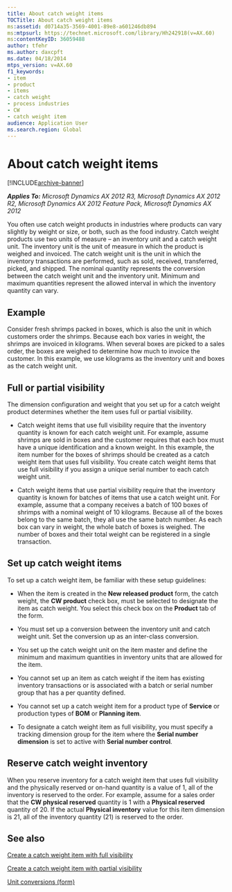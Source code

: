 ```yaml
---
title: About catch weight items
TOCTitle: About catch weight items
ms:assetid: d0714a35-3569-4001-89e8-a601246db894
ms:mtpsurl: https://technet.microsoft.com/library/Hh242918(v=AX.60)
ms:contentKeyID: 36059488
author: tfehr
ms.author: daxcpft
ms.date: 04/18/2014
mtps_version: v=AX.60
f1_keywords:
- item
- product
- items
- catch weight
- process industries
- CW
- catch weight item
audience: Application User
ms.search.region: Global
---
```


# About catch weight items 


[!INCLUDE[archive-banner](includes/archive-banner.md)]


_**Applies To:** Microsoft Dynamics AX 2012 R3, Microsoft Dynamics AX 2012 R2, Microsoft Dynamics AX 2012 Feature Pack, Microsoft Dynamics AX 2012_

You often use catch weight products in industries where products can vary slightly by weight or size, or both, such as the food industry. Catch weight products use two units of measure – an inventory unit and a catch weight unit. The inventory unit is the unit of measure in which the product is weighed and invoiced. The catch weight unit is the unit in which the inventory transactions are performed, such as sold, received, transferred, picked, and shipped. The nominal quantity represents the conversion between the catch weight unit and the inventory unit. Minimum and maximum quantities represent the allowed interval in which the inventory quantity can vary.

## Example

Consider fresh shrimps packed in boxes, which is also the unit in which customers order the shrimps. Because each box varies in weight, the shrimps are invoiced in kilograms. When several boxes are picked to a sales order, the boxes are weighed to determine how much to invoice the customer. In this example, we use kilograms as the inventory unit and boxes as the catch weight unit.

## Full or partial visibility

The dimension configuration and weight that you set up for a catch weight product determines whether the item uses full or partial visibility.

  - Catch weight items that use full visibility require that the inventory quantity is known for each catch weight unit. For example, assume shrimps are sold in boxes and the customer requires that each box must have a unique identification and a known weight. In this example, the item number for the boxes of shrimps should be created as a catch weight item that uses full visibility. You create catch weight items that use full visibility if you assign a unique serial number to each catch weight unit.

  - Catch weight items that use partial visibility require that the inventory quantity is known for batches of items that use a catch weight unit. For example, assume that a company receives a batch of 100 boxes of shrimps with a nominal weight of 10 kilograms. Because all of the boxes belong to the same batch, they all use the same batch number. As each box can vary in weight, the whole batch of boxes is weighed. The number of boxes and their total weight can be registered in a single transaction.

## Set up catch weight items

To set up a catch weight item, be familiar with these setup guidelines:

  - When the item is created in the **New released product** form, the catch weight, the **CW product** check box, must be selected to designate the item as catch weight. You select this check box on the **Product** tab of the form.

  - You must set up a conversion between the inventory unit and catch weight unit. Set the conversion up as an inter-class conversion.

  - You set up the catch weight unit on the item master and define the minimum and maximum quantities in inventory units that are allowed for the item.

  - You cannot set up an item as catch weight if the item has existing inventory transactions or is associated with a batch or serial number group that has a per quantity defined.

  - You cannot set up a catch weight item for a product type of **Service** or production types of **BOM** or **Planning item**.

  - To designate a catch weight item as full visibility, you must specify a tracking dimension group for the item where the **Serial number dimension** is set to active with **Serial number control**.

## Reserve catch weight inventory

When you reserve inventory for a catch weight item that uses full visibility and the physically reserved or on-hand quantity is a value of 1, all of the inventory is reserved to the order. For example, assume for a sales order that the **CW physical reserved** quantity is 1 with a **Physical reserved** quantity of 20. If the actual **Physical inventory** value for this item dimension is 21, all of the inventory quantity (21) is reserved to the order.

## See also

[Create a catch weight item with full visibility](create-a-catch-weight-item-with-full-visibility.md)

[Create a catch weight item with partial visibility](create-a-catch-weight-item-with-partial-visibility.md)

[Unit conversions (form)](https://technet.microsoft.com/library/hh209285\(v=ax.60\))

  


